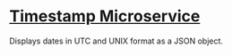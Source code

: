 
# [Timestamp Microservice](https://www.freecodecamp.org/learn/apis-and-microservices/apis-and-microservices-projects/timestamp-microservice)

Displays dates in UTC and UNIX format as a JSON object.
